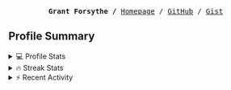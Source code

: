 <p><pre align="center"><strong>Grant Forsythe /</strong> <a href="https://www.grantwforsythe.com/">Homepage</a> / <a href="https://github.com/grantwforsythe">GitHub</a> / <a href="https://gist.github.com/grantwforsythe">Gist</a></pre></p>
 
<h2 align="left">Profile Summary</h2>
<details>
    <summary>💻 Profile Stats</summary>
    <div align="center">
        <img alt="GitHub stats" src="https://github-readme-stats.vercel.app/api?username=grantwforsythe&count_private=true&show_icons=true&hide=stars&border_radius=7&include_all_commits=true&hide_rank=true&custom_title=Grant%27s%20GitHub%20Stats">
        <img alt="Top languages" src="https://github-readme-stats.vercel.app/api/top-langs/?username=grantwforsythe&hide=jupyter+notebook,vim+script&layout=compact&langs_count=6">
    </div>
    <p style="font-size: 11px;" align="center">
        <strong>Note:</strong> Top languages is only a metric of the languages my public code consists of and doesn't reflect experience or skill level.
    </p>
</details>

<details>
    <summary>🔥 Streak Stats</summary>
        <div align="center">
            <img alt="Streak stats" src="https://github-readme-streak-stats.herokuapp.com/?user=grantwforsythe">
        </div>
</details>

 <details>
    <summary>⚡ Recent Activity</summary>
    
  <!--START_SECTION:activity-->
1. 🗣 Commented on [#1737](https://github.com/usebruno/bruno/pull/1737#issuecomment-1987376304) in [usebruno/bruno](https://github.com/usebruno/bruno)
2. 💪 Opened PR [#1737](https://github.com/usebruno/bruno/pull/1737) in [usebruno/bruno](https://github.com/usebruno/bruno)
3. ❌ Closed PR [#1](https://github.com/grantwforsythe/bruno/pull/1) in [grantwforsythe/bruno](https://github.com/grantwforsythe/bruno)
4. 💪 Opened PR [#1](https://github.com/grantwforsythe/bruno/pull/1) in [grantwforsythe/bruno](https://github.com/grantwforsythe/bruno)
5. ❗ Opened issue [#1736](https://github.com/usebruno/bruno/issues/1736) in [usebruno/bruno](https://github.com/usebruno/bruno)
  <!--END_SECTION:activity-->
    
 </details>

